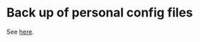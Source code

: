 Back up of personal config files
================================

See [here][1].

[1]: https://github.com/guyueshui/BlogHugo/blob/master/content/post/Manage-Dotfiles-by-Git.md
